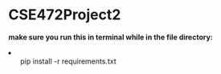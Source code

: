 # CSE472Project2
<b>make sure you run this in terminal while in the file directory:</b>
<li>
  <ul>pip install -r requirements.txt</ul>
</li>
